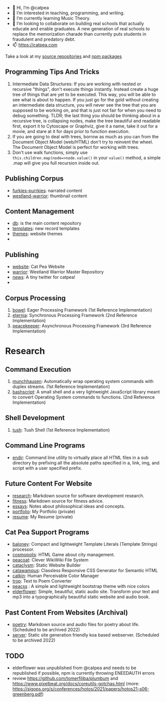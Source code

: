 - 👋 Hi, I’m @catpea
- 👀 I’m interested in teaching, programming, and writing.
- 🌱 I’m currently learning Music Theory.
- 💞️ I’m looking to collaborate on building real schools that actually educate and enable graduates. A new generation of real schools to replace the memorization charade than currently puts students in fraudulent and predatory debt.
- 📫 https://catpea.com

Take a look at my [source repositories](https://github.com/catpea?tab=repositories&q=&type=source&language=&sort=) and [npm packages](https://www.npmjs.com/~catpea)

## Programming Tips And Tricks
1. Intermediate Data Structures: If you are working with nested or recursive "things", don't execute things instantly. Instead create a huge tree of things that are yet to be executed. This way, you will be able to see what is about to happen. If you just go for the gold without creating an intermediate data structure, you will never see the tree that you are supposed to be working on, and that is just not fair for when you need to debug something. TLDR; the last thing you should be thinking about in a recursive tree, is collapsing nodes, make the tree beautiful and readable first, export it to Cytoscape or Graphviz, give it a name, take it out for a movie, and stare at it for days prior to function execution.
2. If you are going to deal with trees, borrow as much as you can from the Document Object Model (web/HTML) don't try to reinvent the wheel. The Document Object Model is perfect for working with trees.
3. Don't use walk functions, simply use ```this.children.map(node=>node.value()``` in your ```value()``` method, a simple .map will give you full recursion inside out.

## Publishing Corpus
- [furkies-purrkies]: narrated content
- [westland-warrior]: thumbnail content

## Content Management
- [db]: is the main content repository
- [templates]: new record templates
- [themes]: website themes
- [bin]: utilities

## Publishing
- [website]: Cat Pea Website
- [warrior]: Westland Warrior Master Repository
- [news]: A tiny twitter for catpea!
- 
## Corpus Processing
1. [bowel]: Eager Processing Framework (1st Reference Implementation)
2. [eternia]: Synchronous Processing Framework (2nd Reference Implementation)
3. [peacekeeper]: Asynchronous Processing Framework (3rd Reference Implementation)

# Research

## Command Execution
1. [munchhausen]: Automatically wrap operating system commands with duplex streams. (1st Reference Implementation)
2. [bashscript]: A small shell and a very lightweight JavaScript library meant to convert Operating System commands to functions. (2nd Reference Implementation)

## Shell Development
1. [tush]: Tush Shell (1st Reference Implementation)

## Command Line Programs
- [endir]: Command line utility to virtually place all HTML files in a sub directory by prefixing all the absolute paths specified in a, link, img, and script with a user specified prefix.

## Future Content For Website
- [research]: Markdown source for software development research.
- [fitness]: Markdown source for fitness advice.
- [essays]: Notes about philosophical ideas and concepts.
- [portfolio]: My Portfolio (private)
- [resume]: My Resume (private)

## Cat Pea Support Programs
- [baloney]: Compact and lightweight Template Literals (Template Strings) processor.
- [cosmopolis]: HTML Game about city management.
- [peacoat]: Clever WikiWiki File System
- [cataclysm]: Static Website Builder
- [catawampus]: Classless Responsive CSS Generator for Semantic HTML
- [catkin]: Human Perceivable Color Manager
- [trop]: Text to Poem Converter
- [peacss] : A simple and lightweight bootstrap theme with nice colors
- [elderflower]: Simple, beautiful, static audio site. Transform your text and mp3 into a typographically beautiful static website and audio book.

## Past Content From Websites (Archival)
- [poetry]: Markdown source and audio files for poetry about life. (Scheduled to be archived 2022)
- [server]: Static site generation friendly koa based webserver. (Scheduled to be archived 2022)

## TODO
- elderflower was unpublished from @catpea and needs to be republished if possible, npm is currently throwing ENEEDAUTH errors 
- review https://github.com/tomerfiliba/plumbum and https://www.pixelbeat.org/docs/coreutils-gotchas.html (more: https://sigops.org/s/conferences/hotos/2021/papers/hotos21-s06-greenberg.pdf)



[website]: https://github.com/catpea/website
[news]: https://github.com/catpea/news
[song]: https://github.com/catpea/song
[homepage]: https://github.com/catpea/homepage
[warrior]: https://github.com/catpea/warrior
[poetry]: https://github.com/catpea/poetry
[research]: https://github.com/catpea/research
[fitness]: https://github.com/catpea/fitness
[essays]: https://github.com/catpea/essays
[portfolio]: https://github.com/catpea/portfolio
[resume]: https://github.com/catpea/resume
[server]: https://github.com/catpea/server
[cataclysm]: https://github.com/catpea/cataclysm
[catawampus]: https://github.com/catpea/catawampus
[catkin]: https://github.com/catpea/catkin
[bowel]: https://github.com/catpea/bowel
[baloney]: https://github.com/catpea/baloney
[trop]: https://github.com/catpea/trop
[cosmopolis]: https://github.com/catpea/cosmopolis
[elderflower]: https://github.com/catpea/elderflower
[peacss]: https://github.com/catpea/peacss
[peacekeeper]: https://github.com/catpea/peacekeeper
[peacoat]: https://github.com/catpea/peacoat

[db]: https://github.com/catpea/db
[bin]: https://github.com/catpea/bin
[templates]: https://github.com/catpea/templates
[furkies-purrkies]: https://github.com/catpea/furkies-purrkies
[westland-warrior]: https://github.com/catpea/westland-warrior

[eternia]: https://github.com/catpea/eternia

[bashscript]: https://github.com/catpea/bashscript
[munchhausen]: https://github.com/catpea/munchhausen
[tush]: https://github.com/catpea/tush

[endir]: https://github.com/catpea/endir
[themes]: https://github.com/catpea/themes
